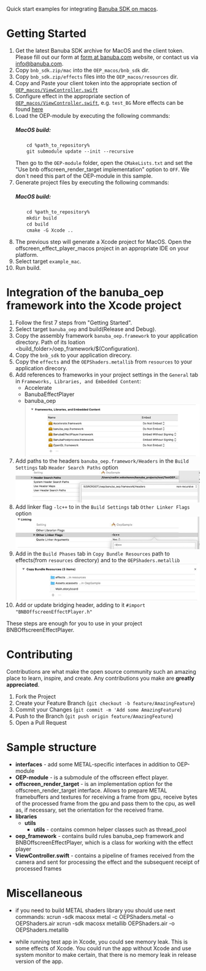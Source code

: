 Quick start examples for integrating [Banuba SDK on macos](https://docs.banuba.com/face-ar-sdk-v1/core/effect_player).

# Getting Started

1. Get the latest Banuba SDK archive for MacOS and the client token. Please fill out our form at [form at banuba.com](https://www.banuba.com/face-filters-sdk) website, or contact us via [info@banuba.com](mailto:info@banuba.com).
2. Copy `bnb_sdk.zip/mac` into the `OEP_macos/bnb_sdk` dir.
3. Copy `bnb_sdk.zip/effects` files into the `OEP_macos/resources` dir.
4. Copy and Paste your client token into the appropriate section of [`OEP_macos/ViewController.swift`](ViewController.swift#L21)
5. Configure effect in the appropriate section of [`OEP_macos/ViewController.swift`](ViewController.swift#L26), e.g. `test_BG`
    More effects can be found [here](https://docs.banuba.com/face-ar-sdk-v1/overview/demo_face_filters)
6. Load the OEP-module by executing the following commands:
    ##### MacOS build:
    ```
        cd %path_to_repository%
        git submodule update --init --recursive
    ```
    Then go to the `OEP-module` folder, open the `CMakeLists.txt` and set the "Use bnb offscreen_render_target implementation" option to `OFF`. We don`t need this part of the OEP-module in this sample.
7. Generate project files by executing the following commands:
    ##### MacOS build:
    ```
        cd %path_to_repository%
        mkdir build
        cd build
        cmake -G Xcode ..
    ```
8. The previous step will generate a Xcode project for MacOS. Open the offscreen_effect_player_macos project in an appropriate IDE on your platform.
9. Select target `example_mac`.
10. Run build.

# Integration of the banuba_oep framework into the Xcode project

1. Follow the first 7 steps from "Getting Started".
2. Select target `banuba_oep` and build(Release and Debug).
3. Copy the assembly framework `banuba_oep.framework` to your application directory. Path of its loation <build_folder>/oep_framework/$(Configuration).
4. Copy the `bnb_sdk` to your application direcory.
5. Copy the `effects` and the `OEPShaders.metallib` from `resources` to your application direcory.
6. Add references to frameworks in your project settings in the `General` tab in `Frameworks, Libraries, and Embedded Content`:
    - Accelerate
    - BanubaEffectPlayer
    - banuba_oep
![Alt text](/resources/images/2DB863E6-8769-43CF-BAD9-21872C4147DA_4_5005_c.jpeg?raw=true "Title")
7. Add paths to the headers `banuba_oep.framework/Headers` in the `Build Settings` tab `Header Search Paths` option
![Alt text](/resources/images/EE331F32-85E8-4FDC-8818-3640F0315FEB_4_5005_c.jpeg?raw=true "Title")
8. Add linker flag `-lc++` to in the `Build Settings` tab `Other Linker Flags` option
![Alt text](/resources/images/613B7E40-66DA-4C65-9F44-5FAAF93760CB_4_5005_c.jpeg?raw=true "Title")
9. Add in the `Build Phases` tab in `Copy Bundle Resources` path to effects(from `resources` directory) and to the `OEPShaders.metallib`
![Alt text](/resources/images/3BAA3154-EF4F-4873-A694-AA25353AB950_4_5005_c.jpeg?raw=true "Title")
10. Add or update bridging header, adding to it `#import "BNBOffscreenEffectPlayer.h"`

These steps are enough for you to use in your project BNBOffscreenEffectPlayer.

# Contributing

Contributions are what make the open source community such an amazing place to learn, inspire, and create. Any contributions you make are **greatly appreciated**.

1. Fork the Project
2. Create your Feature Branch (`git checkout -b feature/AmazingFeature`)
3. Commit your Changes (`git commit -m 'Add some AmazingFeature`)
4. Push to the Branch (`git push origin feature/AmazingFeature`)
5. Open a Pull Request

# Sample structure

- **interfaces** - add some METAL-specific interfaces in addition to OEP-module
- **OEP-module** - is a submodule of the offscreen effect player.
- **offscreen_render_target** - is an implementation option for the offscreen_render_target interface. Allows to prepare METAL framebuffers and textures for receiving a frame from gpu, receive bytes of the processed frame from the gpu and pass them to the cpu, as well as, if necessary, set the orientation for the received frame.
- **libraries**
    - **utils**
        - **utils** - сontains common helper classes such as thread_pool
- **oep_framework** - contains build rules banuba_oep framework and BNBOffscreenEffectPlayer, which is a class for working with the effect player 
- **ViewController.swift** - contains a pipeline of frames received from the camera and sent for processing the effect and the subsequent receipt of processed frames

# Miscellaneous

- if you need to build METAL shaders library you should use next commands:
xcrun -sdk macosx metal -c OEPShaders.metal -o OEPShaders.air
xcrun -sdk macosx metallib OEPShaders.air -o OEPShaders.metallib

- while running test app in Xcode, you could see memory leak. This is some effects of Xcode. You could run the app without Xcode and use system monitor to make certain, that there is no memory leak in release version of the app.
